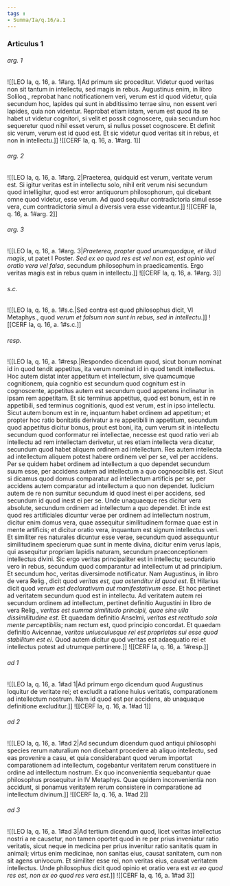 ```yaml
---
tags : 
- Summa/Ia/q.16/a.1
---
```


### Articulus 1

###### arg. 1
![[LEO Ia, q. 16, a. 1#arg. 1|Ad primum sic proceditur. Videtur quod veritas non sit tantum in intellectu, sed magis in rebus. Augustinus enim, in libro Soliloq., reprobat hanc notificationem veri, verum est id quod videtur, quia secundum hoc, lapides qui sunt in abditissimo terrae sinu, non essent veri lapides, quia non videntur. Reprobat etiam istam, verum est quod ita se habet ut videtur cognitori, si velit et possit cognoscere, quia secundum hoc sequeretur quod nihil esset verum, si nullus posset cognoscere. Et definit sic verum, verum est id quod est. Et sic videtur quod veritas sit in rebus, et non in intellectu.]]
![[CERF Ia, q. 16, a. 1#arg. 1]]

###### arg. 2
![[LEO Ia, q. 16, a. 1#arg. 2|Praeterea, quidquid est verum, veritate verum est. Si igitur veritas est in intellectu solo, nihil erit verum nisi secundum quod intelligitur, quod est error antiquorum philosophorum, qui dicebant omne quod videtur, esse verum. Ad quod sequitur contradictoria simul esse vera, cum contradictoria simul a diversis vera esse videantur.]]
![[CERF Ia, q. 16, a. 1#arg. 2]]

###### arg. 3
![[LEO Ia, q. 16, a. 1#arg. 3|*Praeterea, propter quod unumquodque, et illud magis*, ut patet I Poster. *Sed ex eo quod res est vel non est, est opinio vel oratio vera vel falsa*, secundum philosophum in praedicamentis. Ergo veritas magis est in rebus quam in intellectu.]]
![[CERF Ia, q. 16, a. 1#arg. 3]]

###### s.c.
![[LEO Ia, q. 16, a. 1#s.c.|Sed contra est quod philosophus dicit, VI Metaphys., quod *verum et falsum non sunt in rebus, sed in intellectu*.]]
![[CERF Ia, q. 16, a. 1#s.c.]]

###### resp.
![[LEO Ia, q. 16, a. 1#resp.|Respondeo dicendum quod, sicut bonum nominat id in quod tendit appetitus, ita verum nominat id in quod tendit intellectus. Hoc autem distat inter appetitum et intellectum, sive quamcumque cognitionem, quia cognitio est secundum quod cognitum est in cognoscente, appetitus autem est secundum quod appetens inclinatur in ipsam rem appetitam. Et sic terminus appetitus, quod est bonum, est in re appetibili, sed terminus cognitionis, quod est verum, est in ipso intellectu. Sicut autem bonum est in re, inquantum habet ordinem ad appetitum; et propter hoc ratio bonitatis derivatur a re appetibili in appetitum, secundum quod appetitus dicitur bonus, prout est boni, ita, cum verum sit in intellectu secundum quod conformatur rei intellectae, necesse est quod ratio veri ab intellectu ad rem intellectam derivetur, ut res etiam intellecta vera dicatur, secundum quod habet aliquem ordinem ad intellectum. Res autem intellecta ad intellectum aliquem potest habere ordinem vel per se, vel per accidens. Per se quidem habet ordinem ad intellectum a quo dependet secundum suum esse, per accidens autem ad intellectum a quo cognoscibilis est. Sicut si dicamus quod domus comparatur ad intellectum artificis per se, per accidens autem comparatur ad intellectum a quo non dependet. Iudicium autem de re non sumitur secundum id quod inest ei per accidens, sed secundum id quod inest ei per se. Unde unaquaeque res dicitur vera absolute, secundum ordinem ad intellectum a quo dependet. Et inde est quod res artificiales dicuntur verae per ordinem ad intellectum nostrum, dicitur enim domus vera, quae assequitur similitudinem formae quae est in mente artificis; et dicitur oratio vera, inquantum est signum intellectus veri. Et similiter res naturales dicuntur esse verae, secundum quod assequuntur similitudinem specierum quae sunt in mente divina, dicitur enim verus lapis, qui assequitur propriam lapidis naturam, secundum praeconceptionem intellectus divini. Sic ergo veritas principaliter est in intellectu; secundario vero in rebus, secundum quod comparantur ad intellectum ut ad principium. Et secundum hoc, veritas diversimode notificatur. Nam Augustinus, in libro de vera Relig., dicit quod *veritas est, qua ostenditur id quod est*. Et Hilarius dicit quod *verum est declarativum aut manifestativum esse*. Et hoc pertinet ad veritatem secundum quod est in intellectu. Ad veritatem autem rei secundum ordinem ad intellectum, pertinet definitio Augustini in libro de vera Relig., *veritas est summa similitudo principii, quae sine ulla dissimilitudine est*. Et quaedam definitio Anselmi, *veritas est rectitudo sola mente perceptibilis*; nam rectum est, quod principio concordat. Et quaedam definitio Avicennae, *veritas uniuscuiusque rei est proprietas sui esse quod stabilitum est ei*. Quod autem dicitur quod veritas est adaequatio rei et intellectus potest ad utrumque pertinere.]]
![[CERF Ia, q. 16, a. 1#resp.]]

###### ad 1
![[LEO Ia, q. 16, a. 1#ad 1|Ad primum ergo dicendum quod Augustinus loquitur de veritate rei; et excludit a ratione huius veritatis, comparationem ad intellectum nostrum. Nam id quod est per accidens, ab unaquaque definitione excluditur.]]
![[CERF Ia, q. 16, a. 1#ad 1]]

###### ad 2
![[LEO Ia, q. 16, a. 1#ad 2|Ad secundum dicendum quod antiqui philosophi species rerum naturalium non dicebant procedere ab aliquo intellectu, sed eas provenire a casu, et quia considerabant quod verum importat comparationem ad intellectum, cogebantur veritatem rerum constituere in ordine ad intellectum nostrum. Ex quo inconvenientia sequebantur quae philosophus prosequitur in IV Metaphys. Quae quidem inconvenientia non accidunt, si ponamus veritatem rerum consistere in comparatione ad intellectum divinum.]]
![[CERF Ia, q. 16, a. 1#ad 2]]

###### ad 3
![[LEO Ia, q. 16, a. 1#ad 3|Ad tertium dicendum quod, licet veritas intellectus nostri a re causetur, non tamen oportet quod in re per prius inveniatur ratio veritatis, sicut neque in medicina per prius invenitur ratio sanitatis quam in animali; virtus enim medicinae, non sanitas eius, causat sanitatem, cum non sit agens univocum. Et similiter esse rei, non veritas eius, causat veritatem intellectus. Unde philosophus dicit quod opinio et oratio vera est *ex eo quod res est, non ex eo quod res vera est*.]]
![[CERF Ia, q. 16, a. 1#ad 3]]

